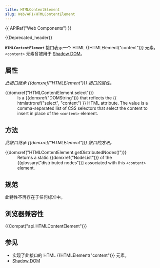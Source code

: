 ```yaml
---
title: HTMLContentElement
slug: Web/API/HTMLContentElement
---
```

<p>{{ APIRef("Web Components") }}</p>

<p>{{Deprecated_header}}</p>

<p><code><strong>HTMLContentElement</strong></code> 接口表示一个 HTML {{HTMLElement("content")}} 元素。<code>&lt;content&gt;</code> 元素曾被用于 <a href="/zh-CN/docs/Web/Web_Components/Shadow_DOM">Shadow DOM</a>。</p>

<h2 id="Properties">属性</h2>

<p><em>此接口继承 {{domxref("HTMLElement")}} 接口的属性。</em></p>

<dl>
 <dt>{{domxref("HTMLContentElement.select")}}</dt>
 <dd>Is a {{domxref("DOMString")}} that reflects the {{ htmlattrxref("select", "content") }} HTML attribute. The value is a comma-separated list of CSS selectors that select the content to insert in place of the <code>&lt;content&gt;</code> element.</dd>
</dl>

<h2 id="方法">方法</h2>

<p><em>此接口继承 {{domxref("HTMLElement")}} 接口的方法。</em></p>

<dl>
 <dt>{{domxref("HTMLContentElement.getDistributedNodes()")}}</dt>
 <dd>Returns a static {{domxref("NodeList")}} of the {{glossary("distributed nodes")}} associated with this <code>&lt;content&gt;</code> element. </dd>
</dl>

<h2 id="规范">规范</h2>

<p>此特性不再存在于任何标准中。</p>

<h2 id="浏览器兼容性">浏览器兼容性</h2>



<p>{{Compat("api.HTMLContentElement")}}</p>

<h2 id="参见">参见</h2>

<ul>
 <li>实现了此接口的 HTML {{HTMLElement("content")}} 元素。</li>
 <li><a href="/zh-CN/docs/Web/Web_Components/Shadow_DOM">Shadow DOM</a></li>
</ul>
